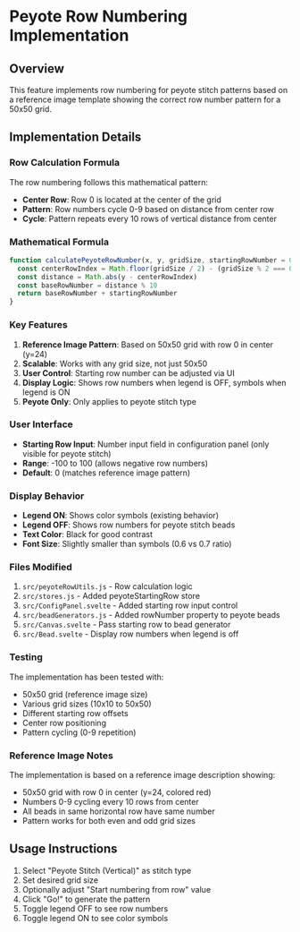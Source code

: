 # Peyote Row Numbering Implementation

## Overview
This feature implements row numbering for peyote stitch patterns based on a reference image template showing the correct row number pattern for a 50x50 grid.

## Implementation Details

### Row Calculation Formula
The row numbering follows this mathematical pattern:
- **Center Row**: Row 0 is located at the center of the grid
- **Pattern**: Row numbers cycle 0-9 based on distance from center row
- **Cycle**: Pattern repeats every 10 rows of vertical distance from center

### Mathematical Formula
```javascript
function calculatePeyoteRowNumber(x, y, gridSize, startingRowNumber = 0) {
  const centerRowIndex = Math.floor(gridSize / 2) - (gridSize % 2 === 0 ? 1 : 0)
  const distance = Math.abs(y - centerRowIndex)
  const baseRowNumber = distance % 10
  return baseRowNumber + startingRowNumber
}
```

### Key Features
1. **Reference Image Pattern**: Based on 50x50 grid with row 0 in center (y=24)
2. **Scalable**: Works with any grid size, not just 50x50
3. **User Control**: Starting row number can be adjusted via UI
4. **Display Logic**: Shows row numbers when legend is OFF, symbols when legend is ON
5. **Peyote Only**: Only applies to peyote stitch type

### User Interface
- **Starting Row Input**: Number input field in configuration panel (only visible for peyote stitch)
- **Range**: -100 to 100 (allows negative row numbers)
- **Default**: 0 (matches reference image pattern)

### Display Behavior
- **Legend ON**: Shows color symbols (existing behavior)
- **Legend OFF**: Shows row numbers for peyote stitch beads
- **Text Color**: Black for good contrast
- **Font Size**: Slightly smaller than symbols (0.6 vs 0.7 ratio)

### Files Modified
1. `src/peyoteRowUtils.js` - Row calculation logic
2. `src/stores.js` - Added peyoteStartingRow store
3. `src/ConfigPanel.svelte` - Added starting row input control
4. `src/beadGenerators.js` - Added rowNumber property to peyote beads
5. `src/Canvas.svelte` - Pass starting row to bead generator
6. `src/Bead.svelte` - Display row numbers when legend is off

### Testing
The implementation has been tested with:
- 50x50 grid (reference image size)
- Various grid sizes (10x10 to 50x50)
- Different starting row offsets
- Center row positioning
- Pattern cycling (0-9 repetition)

### Reference Image Notes
The implementation is based on a reference image description showing:
- 50x50 grid with row 0 in center (y=24, colored red)
- Numbers 0-9 cycling every 10 rows from center
- All beads in same horizontal row have same number
- Pattern works for both even and odd grid sizes

## Usage Instructions
1. Select "Peyote Stitch (Vertical)" as stitch type
2. Set desired grid size
3. Optionally adjust "Start numbering from row" value
4. Click "Go!" to generate the pattern
5. Toggle legend OFF to see row numbers
6. Toggle legend ON to see color symbols
